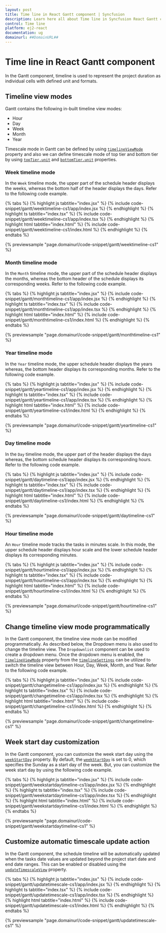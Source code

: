 ```yaml
---
layout: post
title: Time line in React Gantt component | Syncfusion
description: Learn here all about Time line in Syncfusion React Gantt component of Syncfusion Essential JS 2 and more.
control: Time line 
platform: ej2-react
documentation: ug
domainurl: ##DomainURL##
---
```


# Time line in React Gantt component

In the Gantt component, timeline is used to represent the project duration as individual cells with defined unit and formats.

## Timeline view modes

Gantt contains the following in-built timeline view modes:

* Hour
* Day
* Week
* Month
* Year

Timescale mode in Gantt can be defined by using [`timelineViewMode`](https://ej2.syncfusion.com/react/documentation/api/gantt/timelineViewMode/) property and also we can define timescale mode of top tier and bottom tier by using [`topTier.unit`](https://ej2.syncfusion.com/react/documentation/api/gantt/timelineTierSettingsModel/#unit) and [`bottomTier.unit`](https://ej2.syncfusion.com/react/documentation/api/gantt/timelineTierSettingsModel/#unit) properties.

### Week timeline mode

In the `Week` timeline mode, the upper part of the schedule header displays the weeks, whereas the bottom half of the header displays the days. Refer to the following code example.

{% tabs %}
{% highlight js tabtitle="index.jsx" %}
{% include code-snippet/gantt/weektimeline-cs1/app/index.jsx %}
{% endhighlight %}
{% highlight ts tabtitle="index.tsx" %}
{% include code-snippet/gantt/weektimeline-cs1/app/index.tsx %}
{% endhighlight %}
{% highlight html tabtitle="index.html" %}
{% include code-snippet/gantt/weektimeline-cs1/index.html %}
{% endhighlight %}
{% endtabs %}
        
{% previewsample "page.domainurl/code-snippet/gantt/weektimeline-cs1" %}

### Month timeline mode

In the `Month` timeline mode, the upper part of the schedule header displays the months, whereas the bottom header of the schedule displays its corresponding weeks. Refer to the following code example.

{% tabs %}
{% highlight js tabtitle="index.jsx" %}
{% include code-snippet/gantt/monthtimeline-cs1/app/index.jsx %}
{% endhighlight %}
{% highlight ts tabtitle="index.tsx" %}
{% include code-snippet/gantt/monthtimeline-cs1/app/index.tsx %}
{% endhighlight %}
{% highlight html tabtitle="index.html" %}
{% include code-snippet/gantt/monthtimeline-cs1/index.html %}
{% endhighlight %}
{% endtabs %}
        
{% previewsample "page.domainurl/code-snippet/gantt/monthtimeline-cs1" %}

### Year timeline mode

In the `Year` timeline mode, the upper schedule header displays the years whereas, the bottom header displays its corresponding months. Refer to the following code example.

{% tabs %}
{% highlight js tabtitle="index.jsx" %}
{% include code-snippet/gantt/yeartimeline-cs1/app/index.jsx %}
{% endhighlight %}
{% highlight ts tabtitle="index.tsx" %}
{% include code-snippet/gantt/yeartimeline-cs1/app/index.tsx %}
{% endhighlight %}
{% highlight html tabtitle="index.html" %}
{% include code-snippet/gantt/yeartimeline-cs1/index.html %}
{% endhighlight %}
{% endtabs %}
        
{% previewsample "page.domainurl/code-snippet/gantt/yeartimeline-cs1" %}

### Day timeline mode

In the `Day` timeline mode, the upper part of the header displays the days whereas, the bottom schedule header displays its corresponding hours. Refer to the following code example.

{% tabs %}
{% highlight js tabtitle="index.jsx" %}
{% include code-snippet/gantt/daytimeline-cs1/app/index.jsx %}
{% endhighlight %}
{% highlight ts tabtitle="index.tsx" %}
{% include code-snippet/gantt/daytimeline-cs1/app/index.tsx %}
{% endhighlight %}
{% highlight html tabtitle="index.html" %}
{% include code-snippet/gantt/daytimeline-cs1/index.html %}
{% endhighlight %}
{% endtabs %}
        
{% previewsample "page.domainurl/code-snippet/gantt/daytimeline-cs1" %}

### Hour timeline mode

An `Hour` timeline mode tracks the tasks in minutes scale. In this mode, the upper schedule header displays hour scale and the lower schedule header displays its corresponding minutes.

{% tabs %}
{% highlight js tabtitle="index.jsx" %}
{% include code-snippet/gantt/hourtimeline-cs1/app/index.jsx %}
{% endhighlight %}
{% highlight ts tabtitle="index.tsx" %}
{% include code-snippet/gantt/hourtimeline-cs1/app/index.tsx %}
{% endhighlight %}
{% highlight html tabtitle="index.html" %}
{% include code-snippet/gantt/hourtimeline-cs1/index.html %}
{% endhighlight %}
{% endtabs %}
        
{% previewsample "page.domainurl/code-snippet/gantt/hourtimeline-cs1" %}

## Change timeline view mode programmatically

In the Gantt component, the timeline view mode can be modified programmatically. As described below, the Dropdown menu is also used to change the timeline view. The `Dropdownlist` component can be used to create a dropdown menu. Once the dropdown menu is enabled, the [`timelineViewMode`](https://ej2.syncfusion.com/react/documentation/api/gantt/timelineViewMode/) property from the [`timelineSettings`](https://helpej2.syncfusion.com/react/documentation/api/gantt/timelineSettings/) can be utilized to switch the timeline view between Hour, Day, Week, Month, and Year. Refer to the following code example.

{% tabs %}
{% highlight js tabtitle="index.jsx" %}
{% include code-snippet/gantt/changetimeline-cs1/app/index.jsx %}
{% endhighlight %}
{% highlight ts tabtitle="index.tsx" %}
{% include code-snippet/gantt/changetimeline-cs1/app/index.tsx %}
{% endhighlight %}
{% highlight html tabtitle="index.html" %}
{% include code-snippet/gantt/changetimeline-cs1/index.html %}
{% endhighlight %}
{% endtabs %}
        
{% previewsample "page.domainurl/code-snippet/gantt/changetimeline-cs1" %}

## Week start day customization

In the Gantt component, you can customize the week start day using the [`weekStartDay`](https://ej2.syncfusion.com/react/documentation/api/gantt/timelineSettings/#weekstartday) property. By default, the [`weekStartDay`](https://ej2.syncfusion.com/react/documentation/api/gantt/timelineSettings/#weekstartday) is set to 0, which specifies the Sunday as a start day of the week. But, you can customize the week start day by using the following code example.

{% tabs %}
{% highlight js tabtitle="index.jsx" %}
{% include code-snippet/gantt/weekstartdaytimeline-cs1/app/index.jsx %}
{% endhighlight %}
{% highlight ts tabtitle="index.tsx" %}
{% include code-snippet/gantt/weekstartdaytimeline-cs1/app/index.tsx %}
{% endhighlight %}
{% highlight html tabtitle="index.html" %}
{% include code-snippet/gantt/weekstartdaytimeline-cs1/index.html %}
{% endhighlight %}
{% endtabs %}
        
{% previewsample "page.domainurl/code-snippet/gantt/weekstartdaytimeline-cs1" %}

## Customize automatic timescale update action

In the Gantt component, the schedule timeline will be automatically updated when the tasks date values are updated beyond the project start date and end date ranges. This can be enabled or disabled using the [`updateTimescaleView`](https://ej2.syncfusion.com/react/documentation/api/gantt/timelineSettings/#updatetimescaleview) property.

{% tabs %}
{% highlight js tabtitle="index.jsx" %}
{% include code-snippet/gantt/updatetimescale-cs1/app/index.jsx %}
{% endhighlight %}
{% highlight ts tabtitle="index.tsx" %}
{% include code-snippet/gantt/updatetimescale-cs1/app/index.tsx %}
{% endhighlight %}
{% highlight html tabtitle="index.html" %}
{% include code-snippet/gantt/updatetimescale-cs1/index.html %}
{% endhighlight %}
{% endtabs %}
        
{% previewsample "page.domainurl/code-snippet/gantt/updatetimescale-cs1" %}